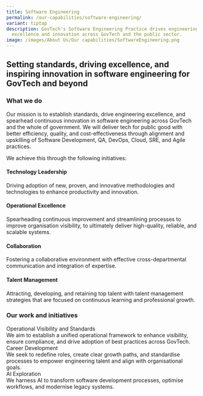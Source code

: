 ```yaml
---
title: Software Engineering
permalink: /our-capabilities/software-engineering/
variant: tiptap
description: GovTech's Software Engineering Practice drives engineering
  excellence and innovation across GovTech and the public sector.
image: /images/About Us/Our capabilities/SoftwareEngineering.png
---
```

<h2>Setting standards, driving excellence, and inspiring innovation in software engineering for GovTech and beyond</h2>
<h3>What we do</h3>
<p>Our mission is to establish standards, drive engineering excellence, and
spearhead continuous innovation in software engineering across GovTech
and the whole of government.&nbsp;​We will deliver tech for public good
with better efficiency, quality, and cost-effectiveness through alignment
and upskilling of Software Development, QA, DevOps, Cloud, SRE, and Agile
practices.&nbsp;​</p>
<p>We achieve this through the following initiatives:</p>
<h4>Technology Leadership</h4>
<p>Driving adoption of new, proven, and innovative methodologies and technologies
to enhance productivity and innovation.&nbsp;&nbsp;​</p>
<h4>Operational Excellence</h4>
<p>Spearheading continuous improvement and streamlining processes to improve
organisation visibility, to ultimately deliver high-quality, reliable,
and scalable systems.&nbsp;&nbsp;​</p>
<h4>Collaboration</h4>
<p>Fostering a collaborative environment with effective cross-departmental
communication and integration of expertise.&nbsp;&nbsp;​</p>
<h4>Talent Management</h4>
<p>Attracting, developing, and retaining top talent with talent management
strategies ​that are focused on continuous learning and professional growth.&nbsp;</p>
<p></p>
<h3>Our work and initiatives</h3>
<div class="isomer-card-grid">
<div class="isomer-card">
<div class="isomer-card-body">
<div class="isomer-card-title">Operational Visibility and Standards</div>
<div class="isomer-card-description">We aim to establish a unified operational framework to enhance visibility,
ensure compliance, and drive adoption of best practices across GovTech.</div>
</div>
</div>
<div class="isomer-card">
<div class="isomer-card-body">
<div class="isomer-card-title">Career Development</div>
<div class="isomer-card-description">We seek to redefine roles, create clear growth paths, and standardise
processes to empower engineering talent and align with organisational goals.</div>
</div>
</div>
<div class="isomer-card">
<div class="isomer-card-body">
<div class="isomer-card-title">AI Exploration</div>
<div class="isomer-card-description">We harness AI to transform software development processes, optimise workflows,
and modernise legacy systems.</div>
</div>
</div>
</div>
<p></p>